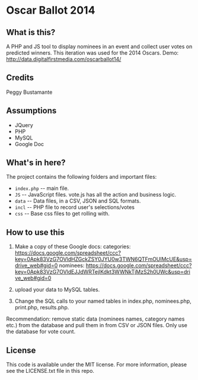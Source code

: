 Oscar Ballot 2014
========================

What is this?
-------------

A PHP and JS tool to display nominees in an event and collect user votes on predicted winners. This iteration was used for the 2014 Oscars.
Demo: http://data.digitalfirstmedia.com/oscarballot14/


Credits
---------
Peggy Bustamante


Assumptions
-----------

* JQuery
* PHP
* MySQL
* Google Doc


What's in here?
---------------

The project contains the following folders and important files:

* ``index.php`` -- main file.
* ``JS`` -- JavaScript files. vote.js has all the action and business logic.
* ``data`` -- Data files, in a CSV, JSON and SQL formats.
* ``incl`` -- PHP file to record user's selections/votes
* ``css`` -- Base css files to get rolling with.

How to use this
----------------

1. Make a copy of these Google docs:
	categories: https://docs.google.com/spreadsheet/ccc?key=0Apk83VzG7OVldHZGckZSY0JYU0w3TWN6QTFmOUlMcUE&usp=drive_web#gid=0
	nominees: https://docs.google.com/spreadsheet/ccc?key=0Apk83VzG7OVldEJJdWRTejlKdkt3WWNkTjMzS2h0UWc&usp=drive_web#gid=0
	
2. upload your data to MySQL tables.
3. Change the SQL calls to your named tables in index.php, nominees.php, print.php, results.php.

Recommendation: remove static data (nominees names, category names etc.) from the database and pull them in from CSV or JSON files. Only use the database for vote count.

License
----------

This code is available under the MIT license. For more information, please see the LICENSE.txt file in this repo.
